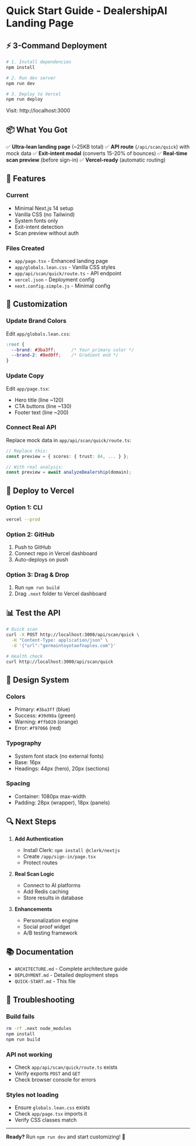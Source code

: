 # Quick Start Guide - DealershipAI Landing Page

## ⚡ 3-Command Deployment

```bash
# 1. Install dependencies
npm install

# 2. Run dev server
npm run dev

# 3. Deploy to Vercel
npm run deploy
```

Visit: http://localhost:3000

## 📦 What You Got

✅ **Ultra-lean landing page** (~25KB total)
✅ **API route** (`/api/scan/quick`) with mock data
✅ **Exit-intent modal** (converts 15-20% of bounces)
✅ **Real-time scan preview** (before sign-in)
✅ **Vercel-ready** (automatic routing)

## 🎯 Features

### Current
- Minimal Next.js 14 setup
- Vanilla CSS (no Tailwind)
- System fonts only
- Exit-intent detection
- Scan preview without auth

### Files Created
- `app/page.tsx` - Enhanced landing page
- `app/globals.lean.css` - Vanilla CSS styles
- `app/api/scan/quick/route.ts` - API endpoint
- `vercel.json` - Deployment config
- `next.config.simple.js` - Minimal config

## 🔧 Customization

### Update Brand Colors

Edit `app/globals.lean.css`:

```css
:root {
  --brand: #3ba3ff;      /* Your primary color */
  --brand-2: #8ed0ff;    /* Gradient end */
}
```

### Update Copy

Edit `app/page.tsx`:
- Hero title (line ~120)
- CTA buttons (line ~130)
- Footer text (line ~200)

### Connect Real API

Replace mock data in `app/api/scan/quick/route.ts`:

```typescript
// Replace this:
const preview = { scores: { trust: 84, ... } };

// With real analysis:
const preview = await analyzeDealership(domain);
```

## 🚀 Deploy to Vercel

### Option 1: CLI

```bash
vercel --prod
```

### Option 2: GitHub

1. Push to GitHub
2. Connect repo in Vercel dashboard
3. Auto-deploys on push

### Option 3: Drag & Drop

1. Run `npm run build`
2. Drag `.next` folder to Vercel dashboard

## 📊 Test the API

```bash
# Quick scan
curl -X POST http://localhost:3000/api/scan/quick \
  -H "Content-Type: application/json" \
  -d '{"url":"germaintoyotaofnaples.com"}'

# Health check
curl http://localhost:3000/api/scan/quick
```

## 🎨 Design System

### Colors
- Primary: `#3ba3ff` (blue)
- Success: `#39d98a` (green)
- Warning: `#ffb020` (orange)
- Error: `#f97066` (red)

### Typography
- System font stack (no external fonts)
- Base: 16px
- Headings: 44px (hero), 20px (sections)

### Spacing
- Container: 1080px max-width
- Padding: 28px (wrapper), 18px (panels)

## 🔍 Next Steps

1. **Add Authentication**
   - Install Clerk: `npm install @clerk/nextjs`
   - Create `/app/sign-in/page.tsx`
   - Protect routes

2. **Real Scan Logic**
   - Connect to AI platforms
   - Add Redis caching
   - Store results in database

3. **Enhancements**
   - Personalization engine
   - Social proof widget
   - A/B testing framework

## 📚 Documentation

- `ARCHITECTURE.md` - Complete architecture guide
- `DEPLOYMENT.md` - Detailed deployment steps
- `QUICK-START.md` - This file

## 🐛 Troubleshooting

### Build fails
```bash
rm -rf .next node_modules
npm install
npm run build
```

### API not working
- Check `app/api/scan/quick/route.ts` exists
- Verify exports `POST` and `GET`
- Check browser console for errors

### Styles not loading
- Ensure `globals.lean.css` exists
- Check `app/page.tsx` imports it
- Verify CSS classes match

---

**Ready?** Run `npm run dev` and start customizing! 🚀

